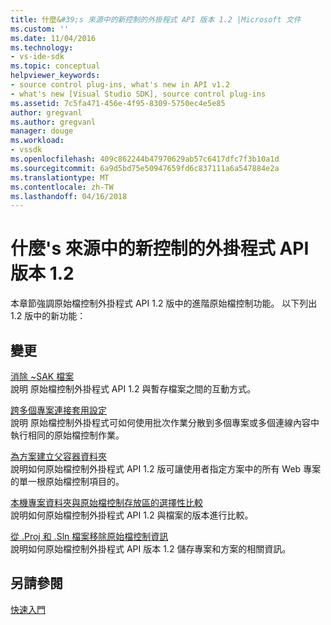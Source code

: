 ```yaml
---
title: 什麼&#39;s 來源中的新控制的外掛程式 API 版本 1.2 |Microsoft 文件
ms.custom: ''
ms.date: 11/04/2016
ms.technology:
- vs-ide-sdk
ms.topic: conceptual
helpviewer_keywords:
- source control plug-ins, what's new in API v1.2
- what's new [Visual Studio SDK], source control plug-ins
ms.assetid: 7c5fa471-456e-4f95-8309-5750ec4e5e85
author: gregvanl
ms.author: gregvanl
manager: douge
ms.workload:
- vssdk
ms.openlocfilehash: 409c862244b47970629ab57c6417dfc7f3b10a1d
ms.sourcegitcommit: 6a9d5bd75e50947659fd6c837111a6a547884e2a
ms.translationtype: MT
ms.contentlocale: zh-TW
ms.lasthandoff: 04/16/2018
---
```

# <a name="what39s-new-in-the-source-control-plug-in-api-version-12"></a>什麼&#39;s 來源中的新控制的外掛程式 API 版本 1.2
本章節強調原始檔控制外掛程式 API 1.2 版中的進階原始檔控制功能。 以下列出 1.2 版中的新功能：  
  
## <a name="changes"></a>變更  
 [消除 ~SAK 檔案](../../extensibility/internals/elimination-of-tilde-sak-files.md)  
 說明 原始檔控制外掛程式 API 1.2 與暫存檔案之間的互動方式。  
  
 [跨多個專案連接套用設定](../../extensibility/internals/application-of-settings-across-multiple-project-connections.md)  
 說明 原始檔控制外掛程式可如何使用批次作業分散到多個專案或多個連線內容中執行相同的原始檔控制作業。  
  
 [為方案建立父容器資料夾](../../extensibility/internals/creating-parent-container-folders-for-solutions.md)  
 說明如何原始檔控制外掛程式 API 1.2 版可讓使用者指定方案中的所有 Web 專案的單一根原始檔控制項目的。  
  
 [本機專案資料夾與原始檔控制存放區的選擇性比較](../../extensibility/internals/optional-comparison-of-local-project-folder-to-source-control-store.md)  
 說明如何原始檔控制外掛程式 API 1.2 與檔案的版本進行比較。  
  
 [從 .Proj 和 .Sln 檔案移除原始檔控制資訊](../../extensibility/internals/removal-of-source-control-information-from-dot-proj-and-dot-sln-files.md)  
 說明如何原始檔控制外掛程式 API 版本 1.2 儲存專案和方案的相關資訊。  
  
## <a name="see-also"></a>另請參閱  
 [快速入門](../../extensibility/internals/getting-started-with-source-control-plug-ins.md)